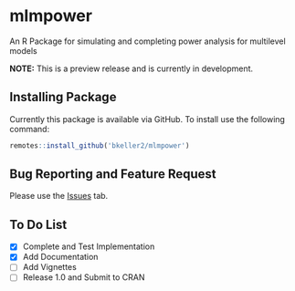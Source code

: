 # mlmpower
An R Package for simulating and completing  power analysis for multilevel models

**NOTE:** This is a preview release and is currently in development.

## Installing Package

Currently this package is available via GitHub. To install use the following command:

```r
remotes::install_github('bkeller2/mlmpower')
```
## Bug Reporting and Feature Request
Please use the [Issues](https://github.com/bkeller2/mlmpower/issues) tab.

## To Do List
- [x] Complete and Test Implementation
- [x] Add Documentation
- [ ] Add Vignettes
- [ ] Release 1.0 and Submit to CRAN
